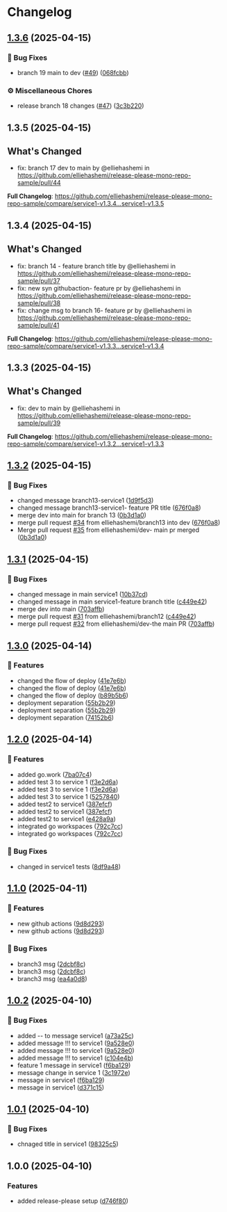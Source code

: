 # Changelog

## [1.3.6](https://github.com/elliehashemi/release-please-mono-repo-sample/compare/service1-v1.3.5...service1-v1.3.6) (2025-04-15)


### 🐛 Bug Fixes

* branch 19 main to dev ([#49](https://github.com/elliehashemi/release-please-mono-repo-sample/issues/49)) ([068fcbb](https://github.com/elliehashemi/release-please-mono-repo-sample/commit/068fcbba5aefc48c66e6fa16c8c12699a710b61b))


### ⚙️ Miscellaneous Chores

* release branch 18 changes ([#47](https://github.com/elliehashemi/release-please-mono-repo-sample/issues/47)) ([3c3b220](https://github.com/elliehashemi/release-please-mono-repo-sample/commit/3c3b2208eafb5d2e6d71be36ae62cd0248524a33))

## 1.3.5 (2025-04-15)

## What's Changed
* fix: branch 17 dev to main by @elliehashemi in https://github.com/elliehashemi/release-please-mono-repo-sample/pull/44


**Full Changelog**: https://github.com/elliehashemi/release-please-mono-repo-sample/compare/service1-v1.3.4...service1-v1.3.5

## 1.3.4 (2025-04-15)

## What's Changed
* fix: branch 14 - feature branch title by @elliehashemi in https://github.com/elliehashemi/release-please-mono-repo-sample/pull/37
* fix: new syn githubaction- feature pr by @elliehashemi in https://github.com/elliehashemi/release-please-mono-repo-sample/pull/38
* fix: change msg to branch 16- feature pr by @elliehashemi in https://github.com/elliehashemi/release-please-mono-repo-sample/pull/41


**Full Changelog**: https://github.com/elliehashemi/release-please-mono-repo-sample/compare/service1-v1.3.3...service1-v1.3.4

## 1.3.3 (2025-04-15)

## What's Changed
* fix: dev to main by @elliehashemi in https://github.com/elliehashemi/release-please-mono-repo-sample/pull/39


**Full Changelog**: https://github.com/elliehashemi/release-please-mono-repo-sample/compare/service1-v1.3.2...service1-v1.3.3

## [1.3.2](https://github.com/elliehashemi/release-please-mono-repo-sample/compare/service1-v1.3.1...service1-v1.3.2) (2025-04-15)


### 🐛 Bug Fixes

* changed message branch13-service1 ([1d9f5d3](https://github.com/elliehashemi/release-please-mono-repo-sample/commit/1d9f5d3dc275ce23578e8a5bb6c3f8ca09f32b45))
* changed message branch13-service1- feature PR title ([676f0a8](https://github.com/elliehashemi/release-please-mono-repo-sample/commit/676f0a801aac19029c26164dedc55574f3d9902e))
* merge dev into main for branch 13 ([0b3d1a0](https://github.com/elliehashemi/release-please-mono-repo-sample/commit/0b3d1a05c6baff2a84b09b5b7722d4d386bb5311))
* merge pull request [#34](https://github.com/elliehashemi/release-please-mono-repo-sample/issues/34) from elliehashemi/branch13 into dev ([676f0a8](https://github.com/elliehashemi/release-please-mono-repo-sample/commit/676f0a801aac19029c26164dedc55574f3d9902e))
* Merge pull request [#35](https://github.com/elliehashemi/release-please-mono-repo-sample/issues/35) from elliehashemi/dev- main pr merged ([0b3d1a0](https://github.com/elliehashemi/release-please-mono-repo-sample/commit/0b3d1a05c6baff2a84b09b5b7722d4d386bb5311))

## [1.3.1](https://github.com/elliehashemi/release-please-mono-repo-sample/compare/service1-v1.3.0...service1-v1.3.1) (2025-04-15)


### 🐛 Bug Fixes

* changed message in main service1 ([10b37cd](https://github.com/elliehashemi/release-please-mono-repo-sample/commit/10b37cdb553887779bfd9e7d5c78c343632ff7f6))
* changed message in main service1-feature branch title ([c449e42](https://github.com/elliehashemi/release-please-mono-repo-sample/commit/c449e4209d8e14a7399ec8eed3759260e990fd76))
* merge dev into main ([703affb](https://github.com/elliehashemi/release-please-mono-repo-sample/commit/703affbb8fbfcdea849b1e2168e9e999095732b4))
* merge pull request [#31](https://github.com/elliehashemi/release-please-mono-repo-sample/issues/31) from elliehashemi/branch12 ([c449e42](https://github.com/elliehashemi/release-please-mono-repo-sample/commit/c449e4209d8e14a7399ec8eed3759260e990fd76))
* merge pull request [#32](https://github.com/elliehashemi/release-please-mono-repo-sample/issues/32) from elliehashemi/dev-the main PR ([703affb](https://github.com/elliehashemi/release-please-mono-repo-sample/commit/703affbb8fbfcdea849b1e2168e9e999095732b4))

## [1.3.0](https://github.com/elliehashemi/release-please-mono-repo-sample/compare/service1-v1.2.0...service1-v1.3.0) (2025-04-14)


### 🚀 Features

* changed the flow of deploy ([41e7e6b](https://github.com/elliehashemi/release-please-mono-repo-sample/commit/41e7e6bde24bf2eeabc0ed8a479e92a2f03f36a4))
* changed the flow of deploy ([41e7e6b](https://github.com/elliehashemi/release-please-mono-repo-sample/commit/41e7e6bde24bf2eeabc0ed8a479e92a2f03f36a4))
* changed the flow of deploy ([b89b5b6](https://github.com/elliehashemi/release-please-mono-repo-sample/commit/b89b5b6577ecc3134201a41dba508dd404ec85ad))
* deployment separation ([55b2b29](https://github.com/elliehashemi/release-please-mono-repo-sample/commit/55b2b295091a6e2b254748772034c835a30e3feb))
* deployment separation ([55b2b29](https://github.com/elliehashemi/release-please-mono-repo-sample/commit/55b2b295091a6e2b254748772034c835a30e3feb))
* deployment separation ([74152b6](https://github.com/elliehashemi/release-please-mono-repo-sample/commit/74152b6daccbbcfe7ece0fdc2684405a158d88ef))

## [1.2.0](https://github.com/elliehashemi/release-please-mono-repo-sample/compare/service1-v1.1.0...service1-v1.2.0) (2025-04-14)


### 🚀 Features

* added go.work ([7ba07c4](https://github.com/elliehashemi/release-please-mono-repo-sample/commit/7ba07c49cb30aebf5f40c853b83059d69e42e34b))
* added test 3 to service 1 ([f3e2d6a](https://github.com/elliehashemi/release-please-mono-repo-sample/commit/f3e2d6a600f291b2ca542844ddc59336f1c39fb9))
* added test 3 to service 1 ([f3e2d6a](https://github.com/elliehashemi/release-please-mono-repo-sample/commit/f3e2d6a600f291b2ca542844ddc59336f1c39fb9))
* added test 3 to service 1 ([5257840](https://github.com/elliehashemi/release-please-mono-repo-sample/commit/52578402770b569ec695ea51c81e402f111a9e07))
* added test2 to service1 ([387efcf](https://github.com/elliehashemi/release-please-mono-repo-sample/commit/387efcff63d71569561a46869ca649078034483f))
* added test2 to service1 ([387efcf](https://github.com/elliehashemi/release-please-mono-repo-sample/commit/387efcff63d71569561a46869ca649078034483f))
* added test2 to service1 ([e428a9a](https://github.com/elliehashemi/release-please-mono-repo-sample/commit/e428a9a57d8cf37c9efd07848cb1287cf05ee314))
* integrated go workspaces ([792c7cc](https://github.com/elliehashemi/release-please-mono-repo-sample/commit/792c7cc6fef6aeefdd5eb0b6841d03d29f3cf53e))
* integrated go workspaces ([792c7cc](https://github.com/elliehashemi/release-please-mono-repo-sample/commit/792c7cc6fef6aeefdd5eb0b6841d03d29f3cf53e))


### 🐛 Bug Fixes

* changed in service1 tests ([8df9a48](https://github.com/elliehashemi/release-please-mono-repo-sample/commit/8df9a4887dc5df10baecbe1c908bbdee7c37509f))

## [1.1.0](https://github.com/elliehashemi/release-please-mono-repo-sample/compare/service1-v1.0.2...service1-v1.1.0) (2025-04-11)


### 🚀 Features

* new github actions ([9d8d293](https://github.com/elliehashemi/release-please-mono-repo-sample/commit/9d8d29378663b400de60fdaa30e89af9d6ffc443))
* new github actions ([9d8d293](https://github.com/elliehashemi/release-please-mono-repo-sample/commit/9d8d29378663b400de60fdaa30e89af9d6ffc443))


### 🐛 Bug Fixes

* branch3 msg ([2dcbf8c](https://github.com/elliehashemi/release-please-mono-repo-sample/commit/2dcbf8cae526f0a5cd7bfc84e5d6c5a0084b0c1a))
* branch3 msg ([2dcbf8c](https://github.com/elliehashemi/release-please-mono-repo-sample/commit/2dcbf8cae526f0a5cd7bfc84e5d6c5a0084b0c1a))
* branch3 msg ([ea4a0d8](https://github.com/elliehashemi/release-please-mono-repo-sample/commit/ea4a0d8ad1d10f363e9e0c060876d30f8d38e770))

## [1.0.2](https://github.com/elliehashemi/release-please-mono-repo-sample/compare/service1-v1.0.1...service1-v1.0.2) (2025-04-10)


### 🐛 Bug Fixes

* added -- to message service1 ([a73a25c](https://github.com/elliehashemi/release-please-mono-repo-sample/commit/a73a25c3d37bac4eae8d2a5541b7b521f16e64e7))
* added message !!! to service1 ([9a528e0](https://github.com/elliehashemi/release-please-mono-repo-sample/commit/9a528e066fd4900cea4b59bf1fc39ac4106cbad2))
* added message !!! to service1 ([9a528e0](https://github.com/elliehashemi/release-please-mono-repo-sample/commit/9a528e066fd4900cea4b59bf1fc39ac4106cbad2))
* added message !!! to service1 ([c104e4b](https://github.com/elliehashemi/release-please-mono-repo-sample/commit/c104e4bbaf5ed1413037804e479ac4c1af1bf38b))
* feature 1 message in service1 ([f6ba129](https://github.com/elliehashemi/release-please-mono-repo-sample/commit/f6ba1290a01306d23cdc4b32cdb1ca58fe665168))
* message change in service 1 ([3c1972e](https://github.com/elliehashemi/release-please-mono-repo-sample/commit/3c1972e210295e68833a85dd02097097938223f9))
* message in service1 ([f6ba129](https://github.com/elliehashemi/release-please-mono-repo-sample/commit/f6ba1290a01306d23cdc4b32cdb1ca58fe665168))
* message in service1 ([d371c15](https://github.com/elliehashemi/release-please-mono-repo-sample/commit/d371c154a9a6b49415bb557c64758ae9d1eefd48))

## [1.0.1](https://github.com/elliehashemi/release-please-mono-repo-sample/compare/service1-v1.0.0...service1-v1.0.1) (2025-04-10)


### 🐛 Bug Fixes

* chnaged title in service1 ([98325c5](https://github.com/elliehashemi/release-please-mono-repo-sample/commit/98325c57c9deb43d3f02654afc4652765ad7e24f))

## 1.0.0 (2025-04-10)


### Features

* added release-please setup ([d746f80](https://github.com/elliehashemi/release-please-mono-repo-sample/commit/d746f80918c27ecc3fe581f690f406c784a9e50e))
